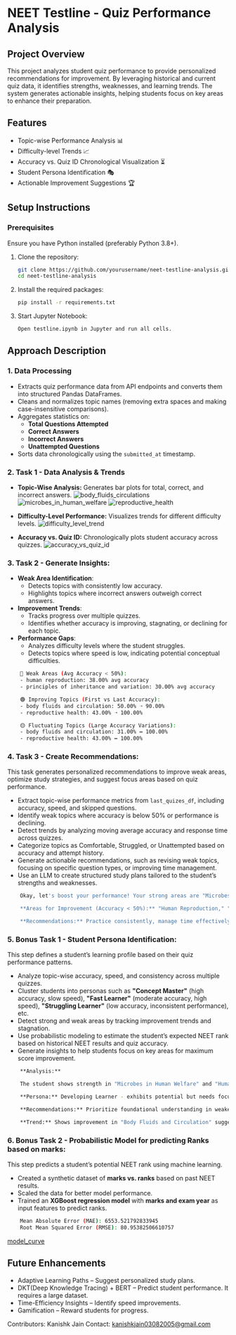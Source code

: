 # NEET Testline - Quiz Performance Analysis
## Project Overview
This project analyzes student quiz performance to provide personalized recommendations for improvement. By leveraging historical and current quiz data, it identifies strengths, weaknesses, and learning trends. The system generates actionable insights, helping students focus on key areas to enhance their preparation.

## Features
- Topic-wise Performance Analysis 📊
- Difficulty-level Trends 📈
- Accuracy vs. Quiz ID Chronological Visualization ⏳
- Student Persona Identification 🎭
- Actionable Improvement Suggestions 🏆
## Setup Instructions
### Prerequisites
Ensure you have Python installed (preferably Python 3.8+).

1. Clone the repository:
   ```sh
   git clone https://github.com/yourusername/neet-testline-analysis.git
   cd neet-testline-analysis
    ```
2. Install the required packages:
    ```sh
    pip install -r requirements.txt
    ```
3. Start Jupyter Notebook:
    ```sh
    Open testline.ipynb in Jupyter and run all cells.
    ```

## Approach Description
### **1. Data Processing**
- Extracts quiz performance data from API endpoints and converts them into structured Pandas DataFrames.
- Cleans and normalizes topic names (removing extra spaces and making case-insensitive comparisons).
- Aggregates statistics on:
  - **Total Questions Attempted**
  - **Correct Answers**
  - **Incorrect Answers**
  - **Unattempted Questions**
- Sorts data chronologically using the `submitted_at` timestamp.

 ### **2. Task 1 - Data Analysis & Trends**
- **Topic-Wise Analysis:** Generates bar plots for total, correct, and incorrect answers.
    ![body_fluids_circulations](https://github.com/Kanishk-03-Jain/testline-assignment/blob/main/body_fluids_circulations.png)
    ![microbes_in_human_welfare](https://github.com/Kanishk-03-Jain/testline-assignment/blob/main/microbes_in_human_welfare.png)
    ![reproductive_health](https://github.com/Kanishk-03-Jain/testline-assignment/blob/main/reproductive_health.png)

- **Difficulty-Level Performance:** Visualizes trends for different difficulty levels.
    ![difficulty_level_trend](https://github.com/Kanishk-03-Jain/testline-assignment/blob/main/difficulty_level.png)

- **Accuracy vs. Quiz ID:** Chronologically plots student accuracy across quizzes.
    ![accuracy_vs_quiz_id](https://github.com/Kanishk-03-Jain/testline-assignment/blob/main/accuracy_curve.png)

### **3. Task 2 - Generate Insights:**
- **Weak Area Identification**:
  - Detects topics with consistently low accuracy.
  - Highlights topics where incorrect answers outweigh correct answers.
- **Improvement Trends**:
  - Tracks progress over multiple quizzes.
  - Identifies whether accuracy is improving, stagnating, or declining for each topic.
- **Performance Gaps**:
  - Analyzes difficulty levels where the student struggles.
  - Detects topics where speed is low, indicating potential conceptual difficulties.
```sh
    🔴 Weak Areas (Avg Accuracy < 50%):
    - human reproduction: 38.00% avg accuracy
    - principles of inheritance and variation: 30.00% avg accuracy

    🟢 Improving Topics (First vs Last Accuracy):
    - body fluids and circulation: 50.00% ➝ 90.00%
    - reproductive health: 43.00% ➝ 100.00%

    🟡 Fluctuating Topics (Large Accuracy Variations):
    - body fluids and circulation: 31.00% ↔ 100.00%
    - reproductive health: 43.00% ↔ 100.00%
  ```

### **4. Task 3 - Create Recommendations:**
This task generates personalized recommendations to improve weak areas, optimize study strategies, and suggest focus areas based on quiz performance.
- Extract topic-wise performance metrics from `last_quizes_df`, including accuracy, speed, and skipped questions.  
- Identify weak topics where accuracy is below 50% or performance is declining.  
- Detect trends by analyzing moving average accuracy and response time across quizzes.  
- Categorize topics as Comfortable, Struggled, or Unattempted based on accuracy and attempt history.  
- Generate actionable recommendations, such as revising weak topics, focusing on specific question types, or improving time management.  
- Use an LLM to create structured study plans tailored to the student’s strengths and weaknesses.  

```sh
    Okay, let's boost your performance! Your strong areas are "Microbes," "Human Health," and "Body Fluids."

    **Areas for Improvement (Accuracy < 50%):** "Human Reproduction," "Principles of Inheritance," "Respiration," and "Structural Organisation." Focus on conceptual understanding and application-based questions in these areas.

    **Recommendations:** Practice consistently, manage time effectively during quizzes, and explore visual aids like diagrams and flowcharts for better comprehension. Use online resources and textbooks. Don't be discouraged; consistent effort will lead to success!
  ```

### **5. Bonus Task 1 - Student Persona Identification:**
This step defines a student’s learning profile based on their quiz performance patterns.

- Analyze topic-wise accuracy, speed, and consistency across multiple quizzes.  
- Cluster students into personas such as **"Concept Master"** (high accuracy, slow speed), **"Fast Learner"** (moderate accuracy, high speed), **"Struggling Learner"** (low accuracy, inconsistent performance), etc.  
- Detect strong and weak areas by tracking improvement trends and stagnation.  
- Use probabilistic modeling to estimate the student’s expected NEET rank based on historical NEET results and quiz accuracy.  
- Generate insights to help students focus on key areas for maximum score improvement.  
```sh
    **Analysis:**

    The student shows strength in "Microbes in Human Welfare" and "Human Health and Disease." They struggle with "Principles of Inheritance and Variation," "Respiration and Gas Exchange," and "Structural Organisation in Animals." "Body Fluids and Circulation" shows promising improvement over time.

    **Persona:** Developing Learner - exhibits potential but needs focused effort.

    **Recommendations:** Prioritize foundational understanding in weaker areas. Implement spaced repetition for memorization-heavy topics. Review incorrect answers immediately. Focus on fewer questions with deep understanding over broad, shallow attempts.

    **Trend:** Shows improvement in "Body Fluids and Circulation" suggesting adaptive learning capabilities. Keep up the great work!
```

### **6. Bonus Task 2 - Probabilistic Model for predicting Ranks based on marks:**
This step predicts a student’s potential NEET rank using machine learning.

- Created a synthetic dataset of **marks vs. ranks** based on past NEET results.  
- Scaled the data for better model performance.  
- Trained an **XGBoost regression model** with **marks and exam year** as input features to predict ranks.  

```sh
    Mean Absolute Error (MAE): 6553.521792833945
    Root Mean Squared Error (RMSE): 80.95382506610757
```

[model_curve](https://github.com/Kanishk-03-Jain/testline-assignment/blob/main/model_curve.png)

## Future Enhancements
- Adaptive Learning Paths – Suggest personalized study plans.
- DKT(Deep Knowledge Tracing) + BERT – Predict student performance. It requires a large dataset.
- Time-Efficiency Insights – Identify speed improvements.
- Gamification – Reward students for progress.

Contributors: Kanishk Jain
Contact: kanishkjain03082005@gmail.com